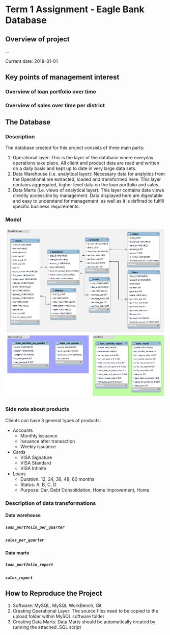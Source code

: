 # Term 1 Assignment - Eagle Bank Database

## Overview of project
...

Current date: 2018-01-01

## Key points of management interest
### Overview of loan portfolio over time
### Overview of sales over time per district

## The Database
### Description
The database created for this project consists of three main parts:
1. Operational layer: This is the layer of the database where everyday operations take place. All client and product data are read and written on a daily basis and kept up to date in very large data sets.
2. Data Warehouse (i.e. analytical layer): Necessary data for analytics from the Operational are extracted, loaded and transformed here. This layer contains aggregated, higher level data on the loan portfolio and sales.
3. Data Marts (i.e. views of analytical layer): This layer contains data views directly accessible by management. Data displayed here are digestable and easy to understand for management, as well as it is defined to fulfill specific business requirements.


### Model
<p align="center">
	<img src="db_model/db_model_overview_2.png" alt="Eagle Bank Database: Overview of Operational Layer" width="800"/>
</p>

### Side note about products
Clients can have 3 general types of products:

- Accounts
	- Monthly issuance
	- Issuance after transaction
	- Weekly issuance
- Cards
	- VISA Signature
	- VISA Standard
	- VISA Infinite
- Loans
	- Duration: 12, 24, 36, 48, 60 months
	- Status: A, B, C, D
	- Purpose: Car, Debt Consolidation, Home Improvement, Home


### Description of data transformations
#### Data warehouse
##### `loan_portfolio_per_quarter`
##### `sales_per_quarter`

#### Data marts
##### `loan_portfolio_report`
##### `sales_report`

## How to Reproduce the Project

1. Software: MySQL, MySQL WorkBench, Git
2. Creating Operational Layer: The source files need to be copied to the upload folder within MySQL software folder
3. Creating Data Marts: Data Marts should be automatically created by running the attached .SQL script


